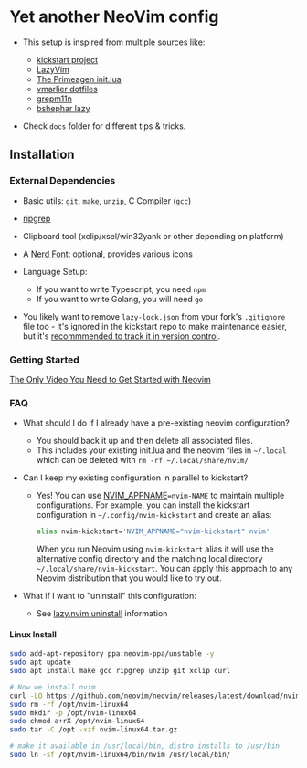 # Yet another NeoVim config

* This setup is inspired from multiple sources like:
  * [kickstart project](https://github.com/nvim-lua/kickstart.nvim)
  * [LazyVim](https://www.lazyvim.org/configuration/)
  * [The Primeagen init.lua](https://github.com/ThePrimeagen/init.lua/)
  * [vmarlier dotfiles](https://github.com/vmarlier/dotfiles/tree/master/nvim)
  * [grepm11n](https://github.com/grem11n/dotfiles/tree/master/config/nvim)
  * [bshephar lazy](https://github.com/bshephar/lazyvim-config)

* Check `docs` folder for different tips & tricks.

## Installation

### External Dependencies

* Basic utils: `git`, `make`, `unzip`, C Compiler (`gcc`)
* [ripgrep](https://github.com/BurntSushi/ripgrep#installation)
* Clipboard tool (xclip/xsel/win32yank or other depending on platform)
* A [Nerd Font](https://www.nerdfonts.com/): optional, provides various icons
* Language Setup:
  * If you want to write Typescript, you need `npm`
  * If you want to write Golang, you will need `go`

* You likely want to remove `lazy-lock.json` from your fork's `.gitignore` file
too - it's ignored in the kickstart repo to make maintenance easier, but it's
[recommmended to track it in version control](https://lazy.folke.io/usage/lockfile).

### Getting Started

[The Only Video You Need to Get Started with Neovim](https://youtu.be/m8C0Cq9Uv9o)

### FAQ

* What should I do if I already have a pre-existing neovim configuration?
  * You should back it up and then delete all associated files.
  * This includes your existing init.lua and the neovim files in `~/.local`
    which can be deleted with `rm -rf ~/.local/share/nvim/`
* Can I keep my existing configuration in parallel to kickstart?
  * Yes! You can use [NVIM_APPNAME](https://neovim.io/doc/user/starting.html#%24NVIM_APPNAME)`=nvim-NAME`
    to maintain multiple configurations. For example, you can install the kickstart
    configuration in `~/.config/nvim-kickstart` and create an alias:

    ```sh
    alias nvim-kickstart='NVIM_APPNAME="nvim-kickstart" nvim'
    ```

    When you run Neovim using `nvim-kickstart` alias it will use the alternative
    config directory and the matching local directory
    `~/.local/share/nvim-kickstart`. You can apply this approach to any Neovim
    distribution that you would like to try out.

* What if I want to "uninstall" this configuration:
  * See [lazy.nvim uninstall](https://lazy.folke.io/usage#-uninstalling) information

#### Linux Install

```sh
sudo add-apt-repository ppa:neovim-ppa/unstable -y
sudo apt update
sudo apt install make gcc ripgrep unzip git xclip curl

# Now we install nvim
curl -LO https://github.com/neovim/neovim/releases/latest/download/nvim-linux64.tar.gz
sudo rm -rf /opt/nvim-linux64
sudo mkdir -p /opt/nvim-linux64
sudo chmod a+rX /opt/nvim-linux64
sudo tar -C /opt -xzf nvim-linux64.tar.gz

# make it available in /usr/local/bin, distro installs to /usr/bin
sudo ln -sf /opt/nvim-linux64/bin/nvim /usr/local/bin/
```
